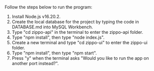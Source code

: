 Follow the steps below to run the program:
1. Install Node.js v16.20.2.
2. Create the local database for the project by typing the code in DATABASE.md into MySQL Workbench.
3. Type "cd zippo-api" in the terminal to enter the zippo-api folder.
4. Type "npm install", then type "node index.js".
5. Create a new terminal and type "cd zippo-ui" to enter the zippo-ui folder.
6. Type "npm install", then type "npm start".
7. Press "y" when the terminal asks "Would you like to run the app on another port instead?".
